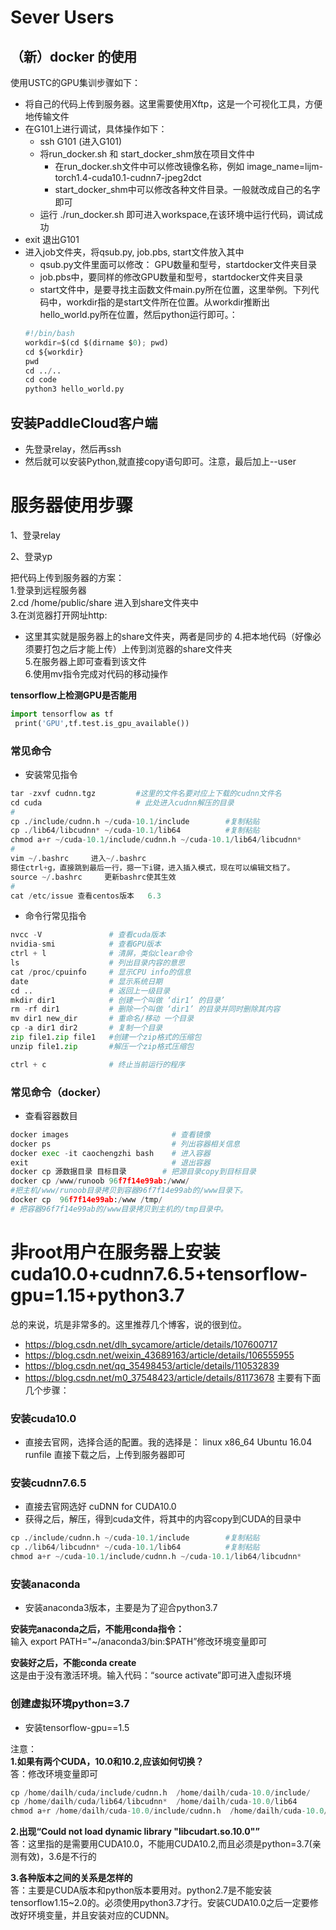 # Sever Users

## （新）docker 的使用
使用USTC的GPU集训步骤如下：
  - 将自己的代码上传到服务器。这里需要使用Xftp，这是一个可视化工具，方便地传输文件
  - 在G101上进行调试，具体操作如下：
    - ssh G101 (进入G101)
    - 将run_docker.sh 和 start_docker_shm放在项目文件中
      - 在run_docker.sh文件中可以修改镜像名称，例如 image_name=lijm-torch1.4-cuda10.1-cudnn7-jpeg2dct
      - start_docker_shm中可以修改各种文件目录。一般就改成自己的名字即可
    - 运行 ./run_docker.sh 即可进入workspace,在该环境中运行代码，调试成功
  - exit 退出G101
  - 进入job文件夹，将qsub.py, job.pbs, start文件放入其中
    - qsub.py文件里面可以修改： GPU数量和型号，startdocker文件夹目录
    - job.pbs中，要同样的修改GPU数量和型号，startdocker文件夹目录
    - start文件中，是要寻找主函数文件main.py所在位置，这里举例。下列代码中，workdir指的是start文件所在位置。从workdir推断出hello_world.py所在位置，然后python运行即可。：
    ```python
    #!/bin/bash
    workdir=$(cd $(dirname $0); pwd)
    cd ${workdir}
    pwd
    cd ../..
    cd code
    python3 hello_world.py
    ```

## 安装PaddleCloud客户端
- 先登录relay，然后再ssh
- 然后就可以安装Python,就直接copy语句即可。注意，最后加上--user

# 服务器使用步骤

1、登录relay

2、登录yp

把代码上传到服务器的方案：  
1.登录到远程服务器  
2.cd /home/public/share 进入到share文件夹中  
3.在浏览器打开网址http:
- 这里其实就是服务器上的share文件夹，两者是同步的
4.把本地代码（好像必须要打包之后才能上传）上传到浏览器的share文件夹  
5.在服务器上即可查看到该文件  
6.使用mv指令完成对代码的移动操作  

**tensorflow上检测GPU是否能用**

```python
import tensorflow as tf
 print('GPU',tf.test.is_gpu_available())
```

### 常见命令
- 安装常见指令
```python
tar -zxvf cudnn.tgz			#这里的文件名要对应上下载的cudnn文件名  
cd cuda 					# 此处进入cudnn解压的目录
#
cp ./include/cudnn.h ~/cuda-10.1/include		#复制粘贴  
cp ./lib64/libcudnn* ~/cuda-10.1/lib64			#复制粘贴
chmod a+r ~/cuda-10.1/include/cudnn.h ~/cuda-10.1/lib64/libcudnn*
#
vim ~/.bashrc     进入~/.bashrc  
摁住ctrl+g，直接跳到最后一行，摁一下i键，进入插入模式，现在可以编辑文档了。
source ~/.bashrc     更新bashrc使其生效
#
cat /etc/issue 查看centos版本	6.3
```
- 命令行常见指令
```python
nvcc -V               # 查看cuda版本
nvidia-smi            # 查看GPU版本
ctrl + l              # 清屏，类似clear命令
ls                    # 列出目录内容的意思
cat /proc/cpuinfo     # 显示CPU info的信息
date                  # 显示系统日期
cd ..                 # 返回上一级目录
mkdir dir1            # 创建一个叫做 ‘dir1’ 的目录’
rm -rf dir1           # 删除一个叫做 ‘dir1’ 的目录并同时删除其内容
mv dir1 new_dir       # 重命名/移动 一个目录
cp -a dir1 dir2       # 复制一个目录
zip file1.zip file1   #创建一个zip格式的压缩包
unzip file1.zip       #解压一个zip格式压缩包

ctrl + c              # 终止当前运行的程序

```


### 常见命令（docker）
- 查看容器数目
```python
docker images                       # 查看镜像
docker ps                           # 列出容器相关信息
docker exec -it caochengzhi bash    # 进入容器
exit                                # 退出容器
docker cp 源数据目录 目标目录        # 把源目录copy到目标目录
docker cp /www/runoob 96f7f14e99ab:/www/
#把主机/www/runoob目录拷贝到容器96f7f14e99ab的/www目录下。
docker cp  96f7f14e99ab:/www /tmp/
# 把容器96f7f14e99ab的/www目录拷贝到主机的/tmp目录中。
```

# 非root用户在服务器上安装cuda10.0+cudnn7.6.5+tensorflow-gpu=1.15+python3.7
总的来说，坑是非常多的。这里推荐几个博客，说的很到位。
- https://blog.csdn.net/dlh_sycamore/article/details/107600717
- https://blog.csdn.net/weixin_43689163/article/details/106555955
- https://blog.csdn.net/qq_35498453/article/details/110532839
- https://blog.csdn.net/m0_37548423/article/details/81173678
主要有下面几个步骤：
### 安装cuda10.0
- 直接去官网，选择合适的配置。我的选择是：
linux x86_64 Ubuntu  16.04  runfile
直接下载之后，上传到服务器即可

### 安装cudnn7.6.5
- 直接去官网选好 cuDNN for CUDA10.0
- 获得之后，解压，得到cuda文件，将其中的内容copy到CUDA的目录中
```python
cp ./include/cudnn.h ~/cuda-10.1/include		#复制粘贴
cp ./lib64/libcudnn* ~/cuda-10.1/lib64			#复制粘贴
chmod a+r ~/cuda-10.1/include/cudnn.h ~/cuda-10.1/lib64/libcudnn*
```
### 安装anaconda
- 安装anaconda3版本，主要是为了迎合python3.7   

**安装完anaconda之后，不能用conda指令：**  
输入 export PATH="~/anaconda3/bin:$PATH”修改环境变量即可  

**安装好之后，不能conda create**  
这是由于没有激活环境。输入代码：“source activate”即可进入虚拟环境

### 创建虚拟环境python=3.7
- 安装tensorflow-gpu==1.5

注意：  
**1.如果有两个CUDA，10.0和10.2,应该如何切换？**  
答：修改环境变量即可
```python
cp /home/dailh/cuda/include/cudnn.h  /home/dailh/cuda-10.0/include/  
cp /home/dailh/cuda/lib64/libcudnn*  /home/dailh/cuda-10.0/lib64
chmod a+r /home/dailh/cuda-10.0/include/cudnn.h  /home/dailh/cuda-10.0/lib64/libcudnn*
```
**2.出现“Could not load dynamic library "libcudart.so.10.0"”**  
答：这里指的是需要用CUDA10.0，不能用CUDA10.2,而且必须是python=3.7(亲测有效)，3.6是不行的

**3.各种版本之间的关系是怎样的**  
答：主要是CUDA版本和python版本要用对。python2.7是不能安装tensorflow1.15~2.0的。必须使用python3.7才行。安装CUDA10.0之后一定要修改好环境变量，并且安装对应的CUDNN。
